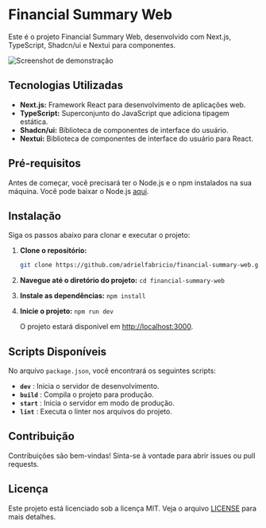 
# Financial Summary Web

Este é o projeto Financial Summary Web, desenvolvido com Next.js, TypeScript, Shadcn/ui e Nextui para componentes.

![Screenshot de demonstração](images/dash.png "Screenshot de demonstração")

## Tecnologias Utilizadas

- **Next.js:** Framework React para desenvolvimento de aplicações web.
- **TypeScript:** Superconjunto do JavaScript que adiciona tipagem estática.
- **Shadcn/ui:** Biblioteca de componentes de interface do usuário.
- **Nextui:** Biblioteca de componentes de interface do usuário para React.

## Pré-requisitos

Antes de começar, você precisará ter o Node.js e o npm instalados na sua máquina. Você pode baixar o Node.js [aqui](https://nodejs.org/).

## Instalação

Siga os passos abaixo para clonar e executar o projeto:

1. **Clone o repositório:**

   ```bash
   git clone https://github.com/adrielfabricio/financial-summary-web.git
   ```


2. **Navegue até o diretório do projeto:**
  `cd financial-summary-web`
1. **Instale as dependências:**
  `npm install`
2. **Inicie o projeto:**
  `npm run dev`

   O projeto estará disponível em [http://localhost:3000]().

## Scripts Disponíveis

No arquivo `package.json`, você encontrará os seguintes scripts:

* **`dev`** : Inicia o servidor de desenvolvimento.
* **`build`** : Compila o projeto para produção.
* **`start`** : Inicia o servidor em modo de produção.
* **`lint`** : Executa o linter nos arquivos do projeto.

## Contribuição

Contribuições são bem-vindas! Sinta-se à vontade para abrir issues ou pull requests.

## Licença

Este projeto está licenciado sob a licença MIT. Veja o arquivo [LICENSE]() para mais detalhes.
